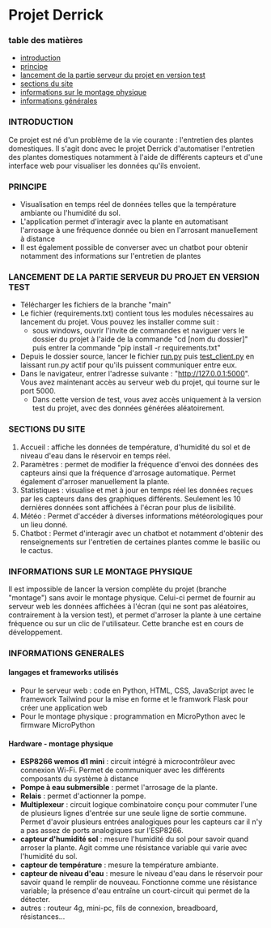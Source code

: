 # Projet Derrick

### table des matières
- [introduction](#introduction)
- [principe](#principe)
- [lancement de la partie serveur du projet en version test](#lancement-de-la-partie-serveur-du-projet-en-version-test)
- [sections du site](#sections-du-site)
- [informations sur le montage physique](#informations-sur-le-montage-physique)
- [informations générales](#informations-generales)

### INTRODUCTION
Ce projet est né d'un problème de la vie courante : l'entretien des plantes domestiques. Il s'agit donc avec le projet Derrick d'automatiser l'entretien des plantes domestiques notamment à l'aide de différents capteurs et d'une interface web pour visualiser les données qu'ils envoient. 

### PRINCIPE
- Visualisation en temps réel de données telles que la température ambiante ou l'humidité du sol.
- L'application permet d'interagir avec la plante en automatisant l'arrosage à une fréquence donnée ou bien en l'arrosant manuellement à distance
- Il est également possible de converser avec un chatbot pour obtenir notamment des informations sur l'entretien de plantes

### LANCEMENT DE LA PARTIE SERVEUR DU PROJET EN VERSION TEST
- Télécharger les fichiers de la branche "main"
- Le fichier (requirements.txt) contient tous les modules nécessaires au lancement du projet. Vous pouvez les installer comme suit :
  - sous windows, ouvrir l'invite de commandes et naviguer vers le dossier du projet à l'aide de la commande "cd [nom du dossier]" puis entrer la commande "pip install -r requirements.txt"
- Depuis le dossier source, lancer le fichier [run.py](run.py) puis [test_client.py](test_client.py) en laissant run.py actif pour qu'ils puissent communiquer entre eux.
- Dans le navigateur, entrer l'adresse suivante : "http://127.0.0.1:5000". Vous avez maintenant accès au serveur web du projet, qui tourne sur le port 5000.
  - Dans cette version de test, vous avez accès uniquement à la version test du projet, avec des données générées aléatoirement.

### SECTIONS DU SITE
1) Accueil : affiche les données de température, d'humidité du sol et de niveau d'eau dans le réservoir en temps réel.
2) Paramètres : permet de modifier la fréquence d'envoi des données des capteurs ainsi que la fréquence d'arrosage automatique. Permet également d'arroser manuellement la plante.
3) Statistiques : visualise et met à jour en temps réel les données reçues par les capteurs dans des graphiques différents. Seulement les 10 dernières données sont affichées à l'écran pour plus de lisibilité.
4) Météo : Permet d'accéder à diverses informations météorologiques pour un lieu donné.
5) Chatbot : Permet d'interagir avec un chatbot et notamment d'obtenir des renseignements sur l'entretien de certaines plantes comme le basilic ou le cactus.

### INFORMATIONS SUR LE MONTAGE PHYSIQUE

Il est impossible de lancer la version complète du projet (branche "montage") sans avoir le montage physique. Celui-ci permet de fournir au serveur web les données affichées à l'écran (qui ne sont pas aléatoires, contrairement à la version test), et permet d'arroser la plante à une certaine fréquence ou sur un clic de l'utilisateur. Cette branche est en cours de développement.

### INFORMATIONS GENERALES
#### langages et frameworks utilisés
- Pour le serveur web : code en Python, HTML, CSS, JavaScript avec le framework Tailwind pour la mise en forme et le framwork Flask pour créer une application web
- Pour le montage physique : programmation en MicroPython avec le firmware MicroPython

#### Hardware - montage physique
- **ESP8266 wemos d1 mini** : circuit intégré à microcontrôleur avec connexion Wi-Fi. Permet de communiquer avec les différents composants du système à distance
- **Pompe à eau submersible** : permet l'arrosage de la plante.
- **Relais** : permet d'actionner la pompe.
- **Multiplexeur** : circuit logique combinatoire conçu pour commuter l'une de plusieurs lignes d'entrée sur une seule ligne de sortie commune. Permet d'avoir plusieurs entrées analogiques pour les capteurs car il n'y a pas assez de ports analogiques sur l'ESP8266.
- **capteur d'humidité sol** : mesure l'humidité du sol pour savoir quand arroser la plante. Agit comme une résistance variable qui varie avec l'humidité du sol.
- **capteur de température** : mesure la température ambiante.
- **capteur de niveau d'eau** : mesure le niveau d'eau dans le réservoir pour savoir quand le remplir de nouveau. Fonctionne comme une résistance variable; la présence d'eau entraîne un court-circuit qui permet de la détecter.
- autres : routeur 4g, mini-pc, fils de connexion, breadboard, résistances...
